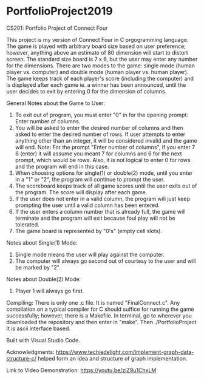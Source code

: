 # PortfolioProject2019
CS201: Portfolio Project of Connect Four

This project is my version of Connect Four in C prgogramming language. 
The game is played with arbitrary board size based on user preference; however, anything above 
an estimate of 80 dimension will start to distort screen. 
The standard size board is 7 x 6, but the user may enter any number for the dimensions. 
There are two modes to the game: single mode (human player vs. computer) and double mode (human player vs. human player).
The game keeps track of each player's score (including the computer) and is displayed after each game ie. a winner has been announced, until the user decides to exit by entering 0 for the dimension of columns.
 
 General Notes about the Game to User:
 1) To exit out of program, you must enter "0" in for the opening prompt: Enter number of columns.
 2) You will be asked to enter the desired number of columns and then asked to enter the desired number of rows. If user attempts to enter anything other than an integer, it will be considered invalid and the game will end.  Note: For the prompt "Enter number of columns", if you enter 7 6 (enter) it will assume you meant 7 for columns and 6 for the next prompt, which would be rows.  Also, it is not logical to enter 0 for rows and the program will end in this case. 
 3) When choosing options for single(1) or double(2) mode, until you enter in a "1" or "2", the program will continue to prompt the user.
 4) The scoreboard keeps track of all game scores until the user exits out of the program. The score will display after each game.
 5) If the user does not enter in a valid column, the program will just keep prompting the user until a valid column has been entered.
 6) If the user enters a column number that is already full, the game will terminate and the program will exit because foul play will not be tolerated.
 7) The game board is represented by "0's" (empty cell slots).
 
 Notes about Single(1) Mode:
 1) Single mode means the user will play against the computer.
 2) The computer will always go second out of courtesy to the user and will be marked by "2".
 
 Notes about Double(2) Mode:
 1) Player 1 will always go first.
 
Compiling: There is only one .c file. It is named "FinalConnect.c". Any compilation on a typical compiler for C should suffice for running the game successfully; however, there is a Makefile. In terminal, go to wherever you downloaded the repository and then enter in "make". Then ./PortfolioProject
It is ascii interface based.

Built with Visual Studio Code.

Acknowledgments: https://www.techiedelight.com/implement-graph-data-structure-c/ helped form an idea and structure of graph implementation.

Link to Video Demonstration: https://youtu.be/ziZ9u1ChxLM


 
